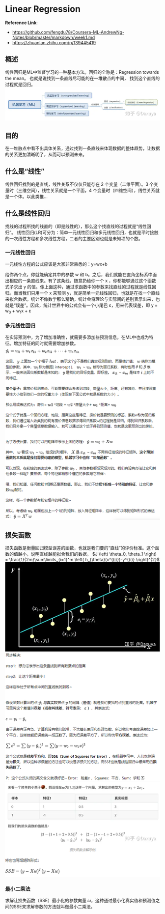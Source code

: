 # Linear Regression

**Reference Link**:
- https://github.com/fengdu78/Coursera-ML-AndrewNg-Notes/blob/master/markdown/week1.md
- https://zhuanlan.zhihu.com/p/139445419


## 概述
线性回归是ML中监督学习的一种基本方法。回归的全称是：Regression towards the mean。 也就是说找到一条直线尽可能的在一堆散点的中间， 找到这个直线的过程就是回归。
![image](./Picture/%E7%BA%BF%E6%80%A7%E5%9B%9E%E5%BD%92.webp)

## 目的
在一堆散点中看不出具体关系，通过找到一条直线来体现数据的整体趋势，让数据的关系更加清晰明了，从而可以预测未来。

## 什么是“线性”
线性回归找到的是直线，线性关系不仅仅只能存在 2 个变量（二维平面）。3 个变量时（三维空间），线性关系就是一个平面，4 个变量时（四维空间），线性关系就是一个体。以此类推…

## 什么是线性回归
找线的过程所找的线直的（即是线性的），那么这个找直线的过程就是“线性回归”。
线性回归(LR)可分为：简单一元线性回归和多元线性回归，也就是平时接触的一次线性方程和多次线性方程，二者的主要区别也就是未知项的个数。

### 一元线性回归
一元线性方程的公式应该是大家非常熟悉的：y=wx+b 

给你两个点，你就能确定其中的参数 w 和 b。之后，我们就能在直角坐标系中画出相应的一条直线来。有了这条线，随意扔给你一个 x ，你都能够通过这个函数式子求出 y 的值。像上面这种，通过求函数中的参数来找直线的过程就是线性回归。而当我们只用一个 x 来预测 y，就是简单一元线性回归，也就是在找一个直线来拟合数据。统计不像数学那么精确，统计会将理论与实际间的差别表示出来，也就是“误差”。因此，统计世界中的公式会有一个小尾巴 ɛ，用来代表误差，即 y = w<sub>0</sub> + w<sub>1</sub>x + ɛ 

### 多元线性回归

在实际预测中，为了增加准确性，就需要多添加些预测信息，在ML中也成为特征。增加特征的同时就需要增加参数。
![image](./Picture/%E5%A4%9A%E5%85%83%E7%BA%BF%E6%80%A7%E5%9B%9E%E5%BD%92.png)


## 损失函数
损失函数是衡量回归模型误差的函数，也就是我们要的“直线”的评价标准。这个函数的值越小，说明直线越能拟合我们的数据。
$J \left( \theta_0, \theta_1 \right) = \frac{1}{2m}\sum\limits_{i=1}^m \left( h_{\theta}(x^{(i)})-y^{(i)} \right)^{2}$
![image](./Picture/%E6%8D%9F%E5%A4%B1%E5%87%BD%E6%95%B0.webp)
![](./Picture/%E6%8D%9F%E5%A4%B1%E5%87%BD%E6%95%B0%E6%96%B9%E7%A8%8B.png)
![](./Picture/%E6%8D%9F%E5%A4%B1%E5%87%BD%E6%95%B0%E6%96%B9%E7%A8%8B1.png)

### 最小二乘法
求解让损失函数（SSE）最小化的参数向量 $\omega$，这种通过最小化真实值和预测值之间的SSE来求解参数的方法就叫做最小二乘法。

